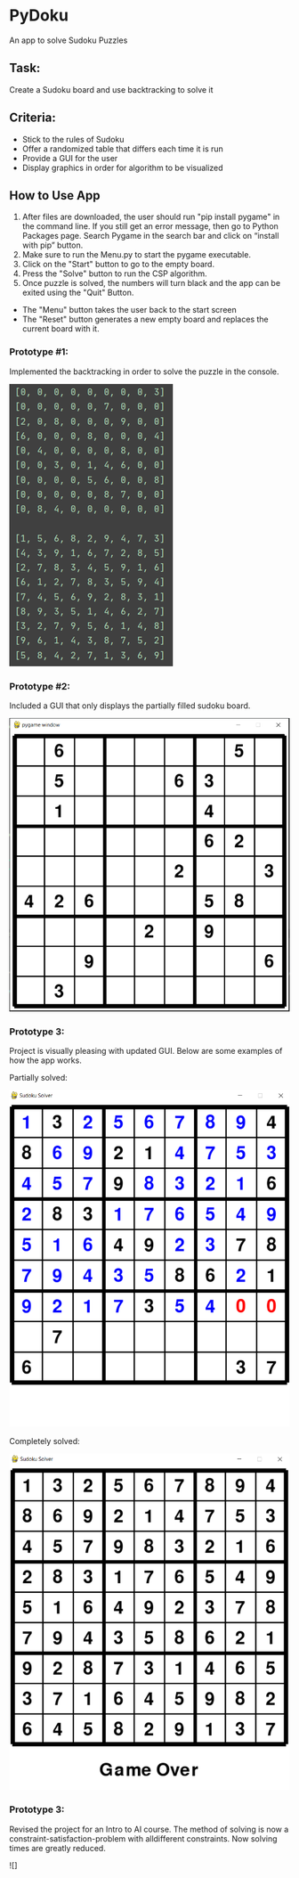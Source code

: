 # PyDoku
An app to solve Sudoku Puzzles

## Task:
Create a Sudoku board and use backtracking to solve it

## Criteria:
* Stick to the rules of Sudoku
* Offer a randomized table that differs each time it is run
* Provide a GUI for the user
* Display graphics in order for algorithm to be visualized

## How to Use App
1. After files are downloaded, the user should run "pip install pygame" in the command line. If you still get an error message, then go to Python Packages page. Search Pygame in the
search bar and click on “install with pip” button.
2. Make sure to run the Menu.py to start the pygame executable.
3. Click on the "Start" button to go to the empty board.
4. Press the "Solve" button to run the CSP algorithm.
5. Once puzzle is solved, the numbers will turn black and the app can be exited using the "Quit" Button.

* The "Menu" button takes the user back to the start screen
* The "Reset" button generates a new empty board and replaces the current board with it.

### Prototype #1:
Implemented the backtracking in order to solve the puzzle in the console.

![](Images/BackTrackedSudokuEx.png)

### Prototype #2:
Included a GUI that only displays the partially filled sudoku board.

![](Images/pygameWindow_Unsolved.png)

### Prototype 3:
Project is visually pleasing with updated GUI. Below are some examples of how the app works.

Partially solved:


![](Images/pygameWindow_PartiallySolved.png)

Completely solved:


![](Images/pygameWindow_FullySolved.png)

### Prototype 3:
Revised the project for an Intro to AI course. The method of solving is now a constraint-satisfaction-problem with alldifferent constraints. Now solving times are greatly reduced.

![]

